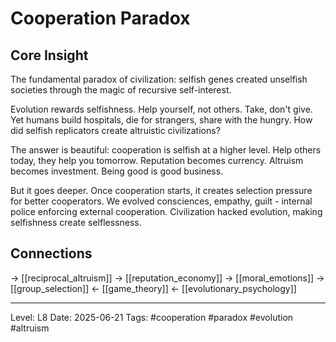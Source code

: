 # Cooperation Paradox

## Core Insight
The fundamental paradox of civilization: selfish genes created unselfish societies through the magic of recursive self-interest.

Evolution rewards selfishness. Help yourself, not others. Take, don't give. Yet humans build hospitals, die for strangers, share with the hungry. How did selfish replicators create altruistic civilizations?

The answer is beautiful: cooperation is selfish at a higher level. Help others today, they help you tomorrow. Reputation becomes currency. Altruism becomes investment. Being good is good business.

But it goes deeper. Once cooperation starts, it creates selection pressure for better cooperators. We evolved consciences, empathy, guilt - internal police enforcing external cooperation. Civilization hacked evolution, making selfishness create selflessness.

## Connections
→ [[reciprocal_altruism]]
→ [[reputation_economy]]
→ [[moral_emotions]]
→ [[group_selection]]
← [[game_theory]]
← [[evolutionary_psychology]]

---
Level: L8
Date: 2025-06-21
Tags: #cooperation #paradox #evolution #altruism